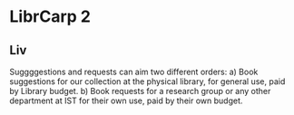 # LibrCarp 2

## Liv

Suggggestions and requests can aim two different orders:
a)	Book suggestions for our collection at the physical library, for general use, paid by Library budget.
b)	Book requests for a research group or any other department at IST for their own use, paid by their own budget.
